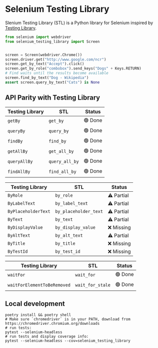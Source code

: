 # Selenium Testing Library

Slenium Testing Library (STL) is a Python library for Selenium inspired by [Testing Library](https://testing-library.com/).

```python
from selenium import webdriver
from selenium_testing_library import Screen


screen = Screen(webdriver.Chrome())
screen.driver.get("http://www.google.com/ncr")
screen.get_by_text("Accept").click()
screen.get_by_role("combobox").send_keys("Dogs" + Keys.RETURN)
# Find waits until the results become available
screen.find_by_text("Dog - Wikipedia")
assert screen.query_by_text("Cats") is None
```

## API Parity with Testing Library

| Testing Library          | STL                     | Status      |
| ------------------------ | ----------------------- | ----------- |
| `getBy`                  | `get_by`                | 🟢 Done     |
| `queryBy`                | `query_by`              | 🟢 Done     |
| `findBy`                 | `find_by`               | 🟢 Done     |
| `getAllBy`               | `get_all_by`            | 🟢 Done     |
| `queryAllBy`             | `query_all_by`          | 🟢 Done     |
| `findAllBy`              | `find_all_by`           | 🟢 Done     |

| Testing Library          | STL                     | Status      |
| ------------------------ | ----------------------- | ----------- |
| `ByRole`                 | `by_role`               | ⚠️ Partial  |
| `ByLabelText`            | `by_label_text`         | ⚠️ Partial  |
| `ByPlaceholderText`      | `by_placeholder_text`   | ⚠️ Partial  |
| `ByText`                 | `by_text`               | ⚠️ Partial  |
| `ByDisplayValue`         | `by_display_value`      | ❌ Missing |
| `ByAltText`              | `by_alt_text`           | ⚠️ Partial  |
| `ByTitle`                | `by_title`              | ❌ Missing |
| `ByTestId`               | `by_test_id`            | ❌ Missing |

| Testing Library             | STL                     | Status        |
| --------------------------- | ----------------------- | ------------- |
| `waitFor`                   | `wait_for`              | 🟢 Done       |
| `waitForElementToBeRemoved` | `wait_for_stale`        | 🟢 Done       |

## Local development

```shell
poetry install && poetry shell
# Make sure `chromedriver` is in your PATH, download from https://chromedriver.chromium.org/downloads
# run tests:
pytest --selenium-headless
# run tests and display coverage info:
pytest --selenium-headless --cov=selenium_testing_library
```
